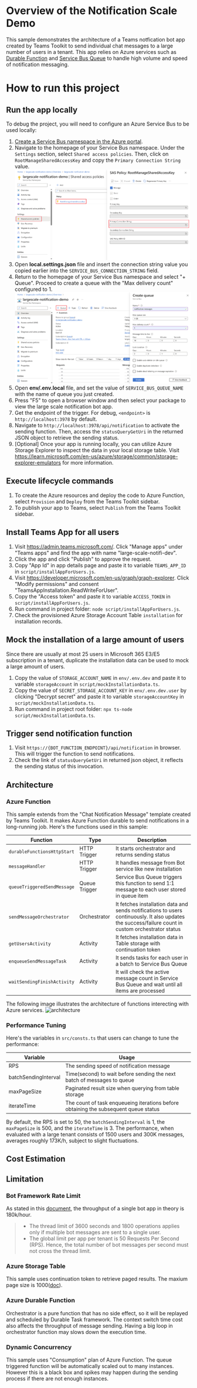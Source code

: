 # Overview of the Notification Scale Demo

This sample demonstrates the architecture of a Teams notfication bot app created by Teams Toolkit to send individual chat messages to a large number of users in a tenant. This app relies on Azure services such as [Durable Function](https://learn.microsoft.com/en-us/azure/azure-functions/durable/durable-functions-overview?tabs=csharp-inproc) and [Service Bus Queue](https://learn.microsoft.com/en-us/azure/service-bus-messaging/service-bus-queues-topics-subscriptions#queues) to handle high volume and speed of notification messaging.

# How to run this project

## Run the app locally

To debug the project, you will need to configure an Azure Service Bus to be used locally:

1. [Create a Service Bus namespace in the Azure portal](https://learn.microsoft.com/en-us/azure/service-bus-messaging/service-bus-quickstart-topics-subscriptions-portal#create-a-namespace-in-the-azure-portal).
2. Navigate to the homepage of your Service Bus namespace. Under the `Settings` section, select `Shared access policies`. Then, click on `RootManageSharedAccessKey` and copy the `Primary Connection String` value.
   ![Copy the Value of Service Bus Connection String](./assets/ServiceBusConnectionString.png)
3. Open **local.settings.json** file and insert the connection string value you copied earlier into the `SERVICE_BUS_CONNECTION_STRING` field.
4. Return to the homepage of your Service Bus namespace and select "+ Queue". Proceed to create a queue with the "Max delivery count" configured to 1.
   ![Service Bus Queue](./assets/ServiceBusQueue.png)
5. Open **env/.env.local** file, and set the value of `SERVICE_BUS_QUEUE_NAME` with the name of queue you just created.
6. Press "F5" to open a browser window and then select your package to view the large scale notification bot app.
7. Get the endpoint of the trigger. For debug, `<endpoint>` is `http://localhost:3978` by default.
8. Navigate to `http://localhost:3978/api/notification` to activate the sending function. Then, access the `statusQueryGetUri` in the returned JSON object to retrieve the sending status.
9. \[Optional\] Once your app is running locally, you can utilize Azure Storage Explorer to inspect the data in your local storage table. Visit https://learn.microsoft.com/en-us/azure/storage/common/storage-explorer-emulators for more information.

## Execute lifecycle commands

1. To create the Azure resources and deploy the code to Azure Function, select `Provision` and `Deploy` from the Teams Toolkit sidebar.
2. To publish your app to Teams, select `Publish` from the Teams Toolkit sidebar.

## Install Teams App for all users

1. Visit https://admin.teams.microsoft.com/. Click "Manage apps" under "Teams apps" and find the app with name "large-scale-notifi-dev".
2. Click the app and click "Publish" to approve the request.
3. Copy "App Id" in app details page and paste it to variable `TEAMS_APP_ID` in `script/installAppForUsers.js`.
4. Visit https://developer.microsoft.com/en-us/graph/graph-explorer. Click "Modify permissions" and consent "TeamsAppInstallation.ReadWriteForUser".
5. Copy the "Access token" and paste it to variable `ACCESS_TOKEN` in `script/installAppForUsers.js`.
6. Run command in project folder: `node script/installAppForUsers.js`.
7. Check the provisioned Azure Storage Account Table `installation` for installation records.

## Mock the installation of a large amount of users

Since there are usually at most 25 users in Microsoft 365 E3/E5 subscription in a tenant, duplicate the installation data can be used to mock a large amount of users.

1. Copy the value of `STORAGE_ACCOUNT_NAME` in `env/.env.dev` and paste it to variable `storageAccount` in `script/mockInstallationData.ts`.
2. Copy the value of `SECRET_STORAGE_ACCOUNT_KEY` in `env/.env.dev.user` by clicking "Decrypt secret" and paste it to variable `storageAccountKey` in `script/mockInstallationData.ts`.
3. Run command in project root folder: `npx ts-node script/mockInstallationData.ts`.

## Trigger send notification function

1. Visit `https://{BOT_FUNCTION_ENDPOINT}/api/notification` in browser. This will trigger the function to send notifications.
2. Check the link of `statusQueryGetUri` in returned json object, it reflects the sending status of this invocation.

## Architecture

### Azure Function

This sample extends from the "Chat Notification Message" template created by Teams Toolkit. It makes Azure Function durable to send notifications in a long-running job.
Here's the functions used in this sample:

| Function                    | Type          | Description                                                                                                                                         |
| --------------------------- | ------------- | --------------------------------------------------------------------------------------------------------------------------------------------------- |
| `durableFunctionsHttpStart` | HTTP Trigger  | It starts orchestrator and returns sending status                                                                                                   |
| `messageHandler`            | HTTP Trigger  | It handles message from Bot service like new installation                                                                                           |
| `queueTriggeredSendMessage` | Queue Trigger | Service Bus Queue triggers this function to send 1:1 message to each user stored in queue item                                                      |
| `sendMessageOrchestrator`   | Orchestrator  | It fetches installation data and sends notifications to users continuously. It also updates the success/failure count in custom orchestrator status |
| `getUsersActivity`          | Activity      | It fetches installation data in Table storage with continuation token                                                                               |
| `enqueueSendMessageTask`    | Activity      | It sends tasks for each user in a batch to Service Bus Queue                                                                                        |
| `waitSendingFinishActivity` | Activity      | It will check the active message count in Service Bus Queue and wait until all items are processed                                                  |

The following image illustrates the architecture of functions interecting with Azure services.
![architecture](./assets/architecture.jpg)

### Performance Tuning

Here's the variables in `src/consts.ts` that users can change to tune the performance:

| Variable             | Usage                                                                                |
| -------------------- | ------------------------------------------------------------------------------------ |
| RPS                  | The sending speed of notification message                                            |
| batchSendingInterval | Time(second) to wait before sending the next batch of messages to queue              |
| maxPageSize          | Paginated result size when querying from table storage                               |
| iterateTime          | The count of task enqueueing iterations before obtaining the subsequent queue status |

By default, the RPS is set to 50, the `batchSendingInterval` is 1, the `maxPageSize` is 500, and the `iterateTime` is 3. The performance, when evaluated with a large tenant consists of 1500 users and 300K messages, averages roughly 173K/h, subject to slight fluctuations.

## Cost Estimation

## Limitation

### Bot Framework Rate Limit

As stated in this [document](https://learn.microsoft.com/en-us/microsoftteams/platform/bots/how-to/rate-limit#per-bot-per-thread-limit), the throughput of a single bot app in theory is 180k/hour.

> - The thread limit of 3600 seconds and 1800 operations applies only if multiple bot messages are sent to a single user.
> - The global limit per app per tenant is 50 Requests Per Second (RPS). Hence, the total number of bot messages per second must not cross the thread limit.

### Azure Storage Table

This sample uses continuation token to retrieve paged results. The maxium page size is 1000([doc](https://learn.microsoft.com/en-us/rest/api/storageservices/Query-Entities?redirectedfrom=MSDN#remarks)).

### Azure Durable Function

Orchestrator is a pure function that has no side effect, so it will be replayed and scheduled by Durable Task framework. The context switch time cost also affects the throughput of message sending. Having a big loop in orchestrator function may slows down the execution time.

### Dynamic Concurrency

This sample uses "Consumption" plan of Azure Function. The queue triggered function will be automatically scaled out to many instances. However this is a black box and spikes may happen during the sending process if there are not enough instances.
